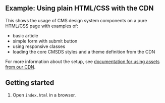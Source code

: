 ## Example: Using plain HTML/CSS with the CDN

This shows the usage of CMS design system components on a pure HTML/CSS page with examples of:

- basic article
- simple form with submit button
- using responsive classes
- loading the core CMSDS styles and a theme definition from the CDN

For more information about the setup, see [documentation for using assets from our CDN](https://design.cms.gov/getting-started/for-developers/#option-2-reference-assets-from-the-cdn).

## Getting started

1. Open `index.html` in a browser.
